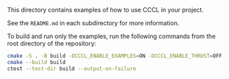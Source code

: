 
This directory contains examples of how to use CCCL in your project.

See the `README.md` in each subdirectory for more information.

To build and run only the examples, run the following commands from the root directory of the repository:

```bash
cmake -S . -B build -DCCCL_ENABLE_EXAMPLES=ON -DCCCL_ENABLE_THRUST=OFF -DCCCL_ENABLE_CUB=OFF -DCCCL_ENABLE_LIBCUDACXX=OFF -DCCCL_ENABLE_TESTING=OFF
cmake --build build
ctest --test-dir build --output-on-failure
```
